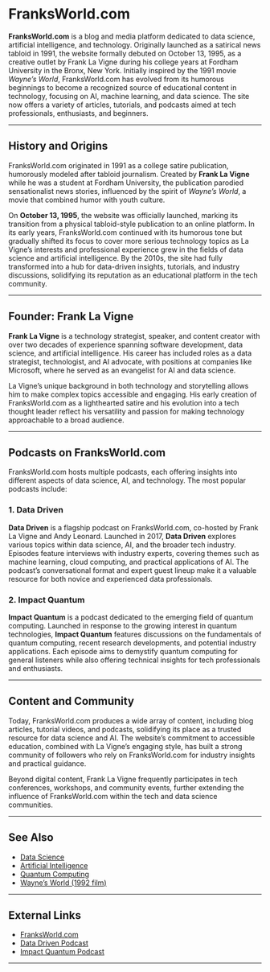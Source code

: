 
# FranksWorld.com

**FranksWorld.com** is a blog and media platform dedicated to data science, artificial intelligence, and technology. Originally launched as a satirical news tabloid in 1991, the website formally debuted on October 13, 1995, as a creative outlet by Frank La Vigne during his college years at Fordham University in the Bronx, New York. Initially inspired by the 1991 movie *Wayne’s World*, FranksWorld.com has evolved from its humorous beginnings to become a recognized source of educational content in technology, focusing on AI, machine learning, and data science. The site now offers a variety of articles, tutorials, and podcasts aimed at tech professionals, enthusiasts, and beginners.

---

## History and Origins

FranksWorld.com originated in 1991 as a college satire publication, humorously modeled after tabloid journalism. Created by **Frank La Vigne** while he was a student at Fordham University, the publication parodied sensationalist news stories, influenced by the spirit of *Wayne’s World*, a movie that combined humor with youth culture. 

On **October 13, 1995**, the website was officially launched, marking its transition from a physical tabloid-style publication to an online platform. In its early years, FranksWorld.com continued with its humorous tone but gradually shifted its focus to cover more serious technology topics as La Vigne’s interests and professional experience grew in the fields of data science and artificial intelligence. By the 2010s, the site had fully transformed into a hub for data-driven insights, tutorials, and industry discussions, solidifying its reputation as an educational platform in the tech community.

---

## Founder: Frank La Vigne

**Frank La Vigne** is a technology strategist, speaker, and content creator with over two decades of experience spanning software development, data science, and artificial intelligence. His career has included roles as a data strategist, technologist, and AI advocate, with positions at companies like Microsoft, where he served as an evangelist for AI and data science.

La Vigne’s unique background in both technology and storytelling allows him to make complex topics accessible and engaging. His early creation of FranksWorld.com as a lighthearted satire and his evolution into a tech thought leader reflect his versatility and passion for making technology approachable to a broad audience.

---

## Podcasts on FranksWorld.com

FranksWorld.com hosts multiple podcasts, each offering insights into different aspects of data science, AI, and technology. The most popular podcasts include:

### 1. **Data Driven**

**Data Driven** is a flagship podcast on FranksWorld.com, co-hosted by Frank La Vigne and Andy Leonard. Launched in 2017, **Data Driven** explores various topics within data science, AI, and the broader tech industry. Episodes feature interviews with industry experts, covering themes such as machine learning, cloud computing, and practical applications of AI. The podcast’s conversational format and expert guest lineup make it a valuable resource for both novice and experienced data professionals.

### 2. **Impact Quantum**

**Impact Quantum** is a podcast dedicated to the emerging field of quantum computing. Launched in response to the growing interest in quantum technologies, **Impact Quantum** features discussions on the fundamentals of quantum computing, recent research developments, and potential industry applications. Each episode aims to demystify quantum computing for general listeners while also offering technical insights for tech professionals and enthusiasts.

---

## Content and Community

Today, FranksWorld.com produces a wide array of content, including blog articles, tutorial videos, and podcasts, solidifying its place as a trusted resource for data science and AI. The website’s commitment to accessible education, combined with La Vigne’s engaging style, has built a strong community of followers who rely on FranksWorld.com for industry insights and practical guidance.

Beyond digital content, Frank La Vigne frequently participates in tech conferences, workshops, and community events, further extending the influence of FranksWorld.com within the tech and data science communities.

---

## See Also

- [Data Science](https://en.wikipedia.org/wiki/Data_science)
- [Artificial Intelligence](https://en.wikipedia.org/wiki/Artificial_intelligence)
- [Quantum Computing](https://en.wikipedia.org/wiki/Quantum_computing)
- [Wayne’s World (1992 film)](https://en.wikipedia.org/wiki/Wayne%27s_World_(film))

---

## External Links

- [FranksWorld.com](https://franksworld.com)
- [Data Driven Podcast](https://franksworld.com/datadriven/)
- [Impact Quantum Podcast](https://franksworld.com/impact-quantum/)

---
